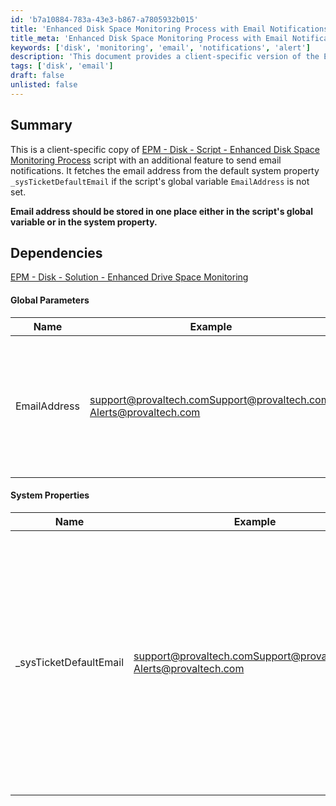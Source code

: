 ```yaml
---
id: 'b7a10884-783a-43e3-b867-a7805932b015'
title: 'Enhanced Disk Space Monitoring Process with Email Notifications'
title_meta: 'Enhanced Disk Space Monitoring Process with Email Notifications'
keywords: ['disk', 'monitoring', 'email', 'notifications', 'alert']
description: 'This document provides a client-specific version of the Enhanced Disk Space Monitoring Process script, which includes a feature for sending email notifications. It explains how to set the email address for alerts, either through a global variable or a system property, ensuring that users can receive timely updates on disk space status.'
tags: ['disk', 'email']
draft: false
unlisted: false
---
```

## Summary

This is a client-specific copy of [EPM - Disk - Script - Enhanced Disk Space Monitoring Process](https://proval.itglue.com/DOC-5078775-12033151) script with an additional feature to send email notifications. It fetches the email address from the default system property `_sysTicketDefaultEmail` if the script's global variable `EmailAddress` is not set.

**Email address should be stored in one place either in the script's global variable or in the system property.**

## Dependencies

[EPM - Disk - Solution - Enhanced Drive Space Monitoring](https://proval.itglue.com/DOC-5078775-11637304)

#### Global Parameters

| Name          | Example                                                                                         | Required   | Description                                                                                                                                                                                                                      |
|---------------|-------------------------------------------------------------------------------------------------|------------|----------------------------------------------------------------------------------------------------------------------------------------------------------------------------------------------------------------------------------|
| EmailAddress  | [support@provaltech.com](mailto:support@provaltech.com)[Support@provaltech.com](mailto:Support@provaltech.com); [Alerts@provaltech.com](mailto:Alerts@provaltech.com) | Partially  | Email Address to send an alert on failures. Multiple email addresses can be stored by separating them with a semicolon. If this Global variable is not set then the script will fall back to the system property `_sysTicketDefaultEmail`. |

#### System Properties

| Name                     | Example                                                                                         | Required   | Description                                                                                                                                                                                                                      |
|--------------------------|-------------------------------------------------------------------------------------------------|------------|----------------------------------------------------------------------------------------------------------------------------------------------------------------------------------------------------------------------------------|
| _sysTicketDefaultEmail   | [support@provaltech.com](mailto:support@provaltech.com)[Support@provaltech.com](mailto:Support@provaltech.com); [Alerts@provaltech.com](mailto:Alerts@provaltech.com) | Partially  | Email Address to send an alert on failures. Multiple email addresses can be stored by separating them with a semicolon. If the Global variable `EmailAddress` is not set then the script will fall back to this system property. |











